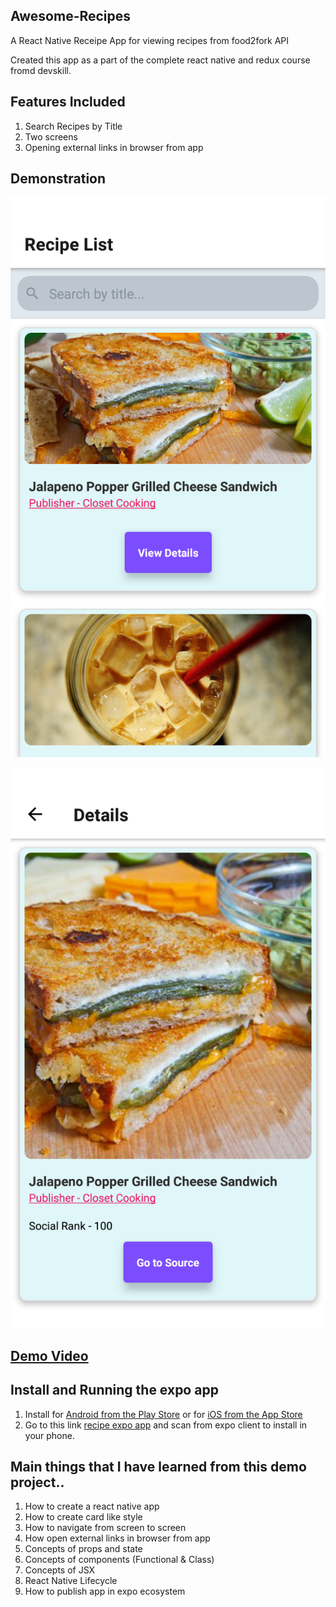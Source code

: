 ## Awesome-Recipes

A React Native Receipe App for viewing recipes from food2fork API

Created this app as a part of the complete react native and redux course fromd devskill. 

## Features Included

1. Search Recipes by Title
2. Two screens
3. Opening external links in browser from app

## Demonstration

![Home Screen](https://github.com/nayeemnazmul/Awesome-Recipes/blob/master/screenshots/homescreen.png)

![Details Screen](https://github.com/nayeemnazmul/Awesome-Recipes/blob/master/screenshots/detailscreen.png)

## [Demo Video](https://youtu.be/qjWEnFlbEBA "React Native Recipe App Demo")

## Install and Running the expo app

1. Install for [Android from the Play Store](https://play.google.com/store/apps/details?id=host.exp.exponent) or for [iOS from the App Store](https://itunes.com/apps/exponent)
2. Go to this link [recipe expo app](https://expo.io/@nayeemnazmul/awesome-recipes) and scan from expo client to install in your phone.

## Main things that I have learned from this demo project..

1. How to create a react native app
2. How to create card like style
3. How to navigate from screen to screen
4. How open external links in browser from app
5. Concepts of props and state
6. Concepts of components (Functional & Class)
7. Concepts of JSX
8. React Native Lifecycle
9. How to publish app in expo ecosystem
